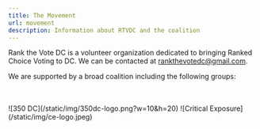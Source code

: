 ```yaml
---
title: The Movement
url: movement
description: Information about RTVDC and the coalition
---
```

Rank the Vote DC is a volunteer organization dedicated to bringing Ranked Choice Voting to DC. We can be contacted at [rankthevotedc@gmail.com](mailto:rankthevotedc@gmail.com).

We are supported by a broad coalition including the following groups:

<img src="/static/img/350dc-logo.png" width="10" height="20">


!\[350 DC](/static/img/350dc-logo.png?w=10&h=20)
!\[Critical Exposure](/static/img/ce-logo.jpeg)